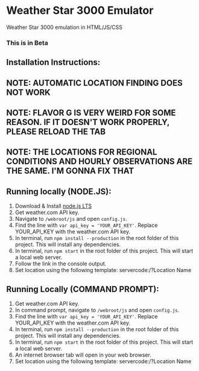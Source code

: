 # Weather Star 3000 Emulator
Weather Star 3000 emulation in HTML/JS/CSS

### This is in Beta

## Installation Instructions:

## NOTE: AUTOMATIC LOCATION FINDING DOES NOT WORK
## NOTE: FLAVOR G IS VERY WEIRD FOR SOME REASON. IF IT DOESN'T WORK PROPERLY, PLEASE RELOAD THE TAB
## NOTE: THE LOCATIONS FOR REGIONAL CONDITIONS AND HOURLY OBSERVATIONS ARE THE SAME. I'M GONNA FIX THAT

## Running locally (NODE.JS):
1. Download & Install [node.js LTS](https://nodejs.org/en/)
2. Get weather.com API key.
3. Navigate to `/webroot/js` and open `config.js`.
4. Find the line with `var api_key = 'YOUR_API_KEY'`. Replace YOUR_API_KEY with the weather.com API key.
5. In terminal, run `npm install --production` in the root folder of this project. This will install any dependencies.
6. In terminal, run `npm start` in the root folder of this project. This will start a local web server.
7. Follow the link in the console output.
8. Set location using the following template: servercode:/?Location Name

## Running Locally (COMMAND PROMPT):
1. Get weather.com API key.
2. In command prompt, navigate to `/webroot/js` and open `config.js`.
3. Find the line with `var api_key = 'YOUR_API_KEY'`. Replace YOUR_API_KEY with the weather.com API key.
4. In terminal, run `npm install --production` in the root folder of this project. This will install any dependencies.
5. In terminal, run `npm start` in the root folder of this project. This will start a local web server.
6. An internet browser tab will open in your web browser.
7. Set location using the following template: servercode:/?Location Name
